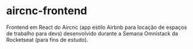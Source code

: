 # aircnc-frontend
Frontend em React do Aircnc (app estilo Airbnb para locação de espaços de trabalho para devs) desenvolvido durante a Semana Omnistack da Rocketseat (para fins de estudo).
